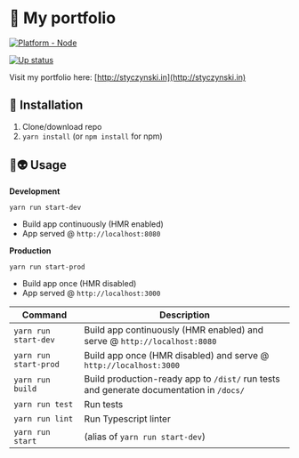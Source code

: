 # :telescope: My portfolio

[![Platform - Node][badge support node]][link isis97]

[![Up status](https://img.shields.io/website-up-down-green-red/http/styczynski.in.svg?style=flat-square "styczynski.in status")][link isis97]


Visit my portfolio here: [http://styczynski.in](http://styczynski.in)

## :rocket: Installation

1. Clone/download repo
2. `yarn install` (or `npm install` for npm)

## 📡👽 Usage

**Development**

`yarn run start-dev`

* Build app continuously (HMR enabled)
* App served @ `http://localhost:8080`

**Production**

`yarn run start-prod`

* Build app once (HMR disabled)
* App served @ `http://localhost:3000`

Command | Description
--- | ---
`yarn run start-dev` | Build app continuously (HMR enabled) and serve @ `http://localhost:8080`
`yarn run start-prod` | Build app once (HMR disabled) and serve @ `http://localhost:3000`
`yarn run build` | Build production-ready app to `/dist/` run tests and generate documentation in `/docs/`
`yarn run test` | Run tests
`yarn run lint` | Run Typescript linter
`yarn run start` | (alias of `yarn run start-dev`)


[badge support node]: https://img.shields.io/badge/platform-node-green.svg?style=flat-square&logoWidth=20&logo=data%3Aimage%2Fpng%3Bbase64%2CiVBORw0KGgoAAAANSUhEUgAAAC8AAAAyCAYAAADMb4LpAAAABmJLR0QA%2FwD%2FAP%2BgvaeTAAAACXBIWXMAAA7DAAAOwwHHb6hkAAAAB3RJTUUH4AgTDxIs6TxZnwAAATRJREFUaN7t2q0OwjAQB%2FC2FoPEgMMgMaAxPAcJCYo3ICEzvAGG8A4ERULIJAZDCDMLFkGCw3MoBITB%2BnHrFv59gO1319st6VUSkSjqUlwPDkJFQahYMyNdZz4JPO7cZW7xabPsMgjrsomva63yCEJFm9OEvGfetqZtd8EIv4iGdLhMndWuaRDaeK4OMmgdRaXUkCx47rZnsgs%2F8VmhTYJI7DbRZUm%2B4M%2BkreIRaWfeJ1pnF17weUP%2FCkKJAi%2FggQceeOCBBx544IEHHnjggQce%2BH%2FBc4xeXK1PtsSD1rycnn1LaKFPiVOdz59ve5rvmpmgu%2FWZaFf7qcpXazLCvQu635zRTMp1EJnNpFwGYdvdlK%2BXu2jLhZ6AZ3b3oNfcilq57fQnKDmurLwHwPXnlrhv42k9AGprq6tU7LX3AAAAAElFTkSuQmCC

[link isis97]: http://styczynski.in
